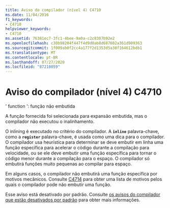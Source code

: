 ```yaml
---
title: Aviso do compilador (nível 4) C4710
ms.date: 11/04/2016
f1_keywords:
- C4710
helpviewer_keywords:
- C4710
ms.assetid: 76381ec7-3fc1-4bee-9a0a-c2c8307b92e2
ms.openlocfilehash: c30b98204f447f4d9d0ab8d687602a361d909363
ms.sourcegitcommit: 1f009ab0f2cc4a177f2d1353d5a38f164612bdb1
ms.translationtype: MT
ms.contentlocale: pt-BR
ms.lasthandoff: 07/27/2020
ms.locfileid: "87218059"
---
```

# <a name="compiler-warning-level-4-c4710"></a>Aviso do compilador (nível 4) C4710

' function ': função não embutida

A função fornecida foi selecionada para expansão embutida, mas o compilador não executou o inalinhamento.

O inlining é executado no critério do compilador. A **`inline`** palavra-chave, como a **`register`** palavra-chave, é usada como uma dica para o compilador. O compilador usa heurística para determinar se deve embutir em linha uma função específica para acelerar o código durante a compilação para velocidade, ou se ele deve embutir uma função específica para tornar o código menor durante a compilação para o espaço. O compilador só embutirá funções muito pequenas ao compilar para espaço.

Em alguns casos, o compilador não embutirá uma função específica por motivos mecânicos. Consulte [C4714](../../error-messages/compiler-warnings/compiler-warning-level-4-c4714.md) para obter uma lista de motivos pelos quais o compilador pode não embutir uma função.

Esse aviso está desativado por padrão. Consulte [os avisos do compilador que estão desativados por padrão](../../preprocessor/compiler-warnings-that-are-off-by-default.md) para obter mais informações.
